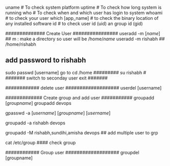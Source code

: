 uname # To check system platform
uptime # To check how long system is running
who # To check when and which user has login to system
whoami # to check your user
which [app_name] # to check the binary location of any installed software
id # to check user id (uid) an group id (gid) 

##############  Create User ################
useradd -m [_name_]    ## m : make a directory so user will be /home/_name_
useradd -m rishabh     ## /home/rishabh
## add password to rishabh
sudo passwd [username]
go to cd /home #########
su rishabh #   ####### switch to seconday user
exit #######

############ delete user ###################
userdel [username]   

############# Create group and add user ###########
groupadd [_groupname_]
groupadd devops

gpasswd -a  [_username_] [_groupname_] [_username_]

groupadd -a  rishabh devops

groupadd -M  rishabh,sundihi,amisha devops  ## add multiple user to grp

cat /etc/group #### check group

############ Group user ###################
groupdel [groupname]   
